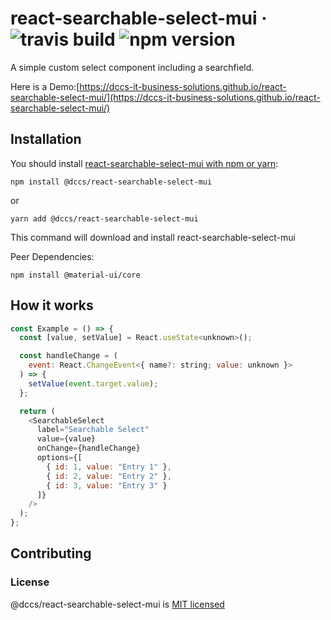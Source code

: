 # react-searchable-select-mui &middot; ![travis build](https://img.shields.io/travis/DCCS-IT-Business-Solutions/react-searchable-select-mui.svg) ![npm version](https://img.shields.io/npm/v/@dccs/react-searchable-select-mui.svg)

A simple custom select component including a searchfield.

Here is a Demo:[https://dccs-it-business-solutions.github.io/react-searchable-select-mui/](https://dccs-it-business-solutions.github.io/react-searchable-select-mui/)

## Installation

You should install [react-searchable-select-mui with npm or yarn](https://www.npmjs.com/package/@dccs/react-searchable-select-mui):

    npm install @dccs/react-searchable-select-mui

or

    yarn add @dccs/react-searchable-select-mui

This command will download and install react-searchable-select-mui

Peer Dependencies:

    npm install @material-ui/core

## How it works

```javascript
const Example = () => {
  const [value, setValue] = React.useState<unknown>();

  const handleChange = (
    event: React.ChangeEvent<{ name?: string; value: unknown }>
  ) => {
    setValue(event.target.value);
  };

  return (
    <SearchableSelect
      label="Searchable Select"
      value={value}
      onChange={handleChange}
      options={[
        { id: 1, value: "Entry 1" },
        { id: 2, value: "Entry 2" },
        { id: 3, value: "Entry 3" }
      ]}
    />
  );
};
```

## Contributing

### License

@dccs/react-searchable-select-mui is [MIT licensed](https://github.com/facebook/react/blob/master/LICENSE)
